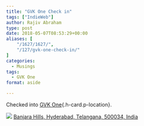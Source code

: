 ```yaml
---
title: "GVK One Check in"
tags: ["IndieWeb"]
author: Rajiv Abraham
type: post
date: 2018-05-07T08:53:29+00:00
aliases: [
    "/1627/1627/",
    "/127/gvk-one-check-in/"
]
categories:
  - Musings
tags:
  - GVK One
format: aside

---
```

Checked into [GVK One][1]{.h-card.p-location}.

<p class="sloc-display">
  <img class="icon-location" aria-label="Location: " aria-hidden="true" src="https://abraham.uno/wp-content/plugins/simple-location/location.svg" /><span class="p-location"><data class="p-latitude" value="17.419411"></data> <data class="p-latitude" value="78.448069"></data><a href="http://maps.google.com/maps?q=loc:17.4194110361,78.448068795315">Banjara Hills, Hyderabad, Telangana, 500034, India</a></span><br />
</p>

 [1]: https://foursquare.com/v/4bc97fc50687ef3b0612dacc